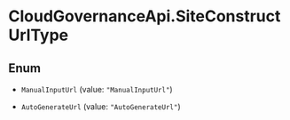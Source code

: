# CloudGovernanceApi.SiteConstructUrlType

## Enum


* `ManualInputUrl` (value: `"ManualInputUrl"`)

* `AutoGenerateUrl` (value: `"AutoGenerateUrl"`)


